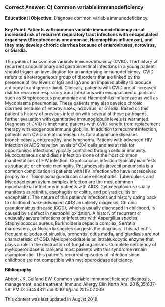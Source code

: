 
### Correct Answer: C) Common variable immunodeficiency 

**Educational Objective:** Diagnose common variable immunodeficiency.

#### **Key Point:** Patients with common variable immunodeficiency are at increased risk of recurrent respiratory tract infections with encapsulated organisms (Streptococcus pneumoniae, Haemophilus influenzae), and they may develop chronic diarrhea because of enteroviruses, norovirus, or Giardia.

This patient has common variable immunodeficiency (CVID). The history of recurrent sinopulmonary and gastrointestinal infections in a young patient should trigger an investigation for an underlying immunodeficiency. CVID refers to a heterogeneous group of disorders that are linked by the presence of low levels of IgG and IgA and an impaired ability to produce antibody to antigenic stimuli. Clinically, patients with CVID are at increased risk for recurrent respiratory tract infections with encapsulated organisms such as Streptococcus pneumoniae and Haemophilus influenzae as well as Mycoplasma pneumoniae. These patients may also develop chronic diarrhea because of enteroviruses, norovirus, or Giardia. Based on this patient's history of previous infection with several of these pathogens, further evaluation with quantitative immunoglobulin levels is warranted. Diagnosis of CVID is important; patients with CVID benefit from replacement therapy with exogenous immune globulin. In addition to recurrent infection, patients with CVID are at increased risk for autoimmune diseases, bronchiectasis, enteropathy, and lymphoma.
Patients with advanced HIV infection or AIDS have low levels of CD4 cells and are at risk for opportunistic infections typically controlled through cellular immunity. Mucocutaneous candidiasis infection is one of the most common manifestations of HIV infection. Cryptococcus infection typically manifests as subacute or chronic meningitis. Pneumocystis jirovecii pneumonia is a common complication in patients with HIV infection who have not received prophylaxis. Toxoplasma gondii can cause encephalitis. Tuberculosis and Mycobacterium avium complex infection are the most common mycobacterial infections in patients with AIDS. Cytomegalovirus usually manifests as retinitis, esophagitis or colitis, and polyradiculitis or encephalitis. The nature of this patient's infections and history dating back to childhood make advanced AIDS an unlikely diagnosis.
Chronic granulomatous disease (CGD), which is usually diagnosed in childhood, is caused by a defect in neutrophil oxidation. A history of recurrent or unusually severe infections or infections with Aspergillus species, Staphylococcus aureus, Burkholderia cepacia complex, Serratia marcescens, or Nocardia species suggests the diagnosis. This patient's frequent episodes of sinusitis, bronchitis, otitis media, and giardiasis are not characteristic of CGD.
Myeloperoxidase is an intraleukocytic enzyme that plays a role in the destruction of fungal organisms. Complete deficiency of myeloperoxidase is rare, and most patients with this syndrome remain asymptomatic. This patient's recurrent episodes of infection since childhood are not compatible with myeloperoxidase deficiency.

**Bibliography**

Abbott JK, Gelfand EW. Common variable immunodeficiency: diagnosis, management, and treatment. Immunol Allergy Clin North Am. 2015;35:637-58. PMID: 26454311 doi:10.1016/j.iac.2015.07.009

This content was last updated in August 2018.
